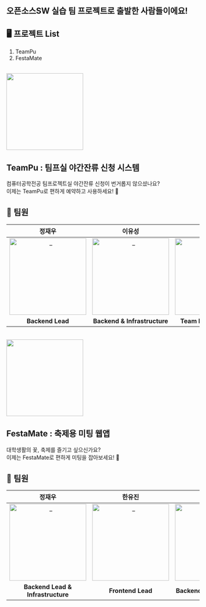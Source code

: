 ## 오픈소스SW 실습 팀 프로젝트로 출발한 사람들이에요!

## 🖥️  프로젝트 List
1. TeamPu
2. FestaMate

</br>
<img src="https://github.com/user-attachments/assets/abec3805-cd45-4d3d-99ae-638e38b00fcb" width="200px">

## TeamPu : 팀프실 야간잔류 신청 시스템
컴퓨터공학전공 팀프로젝트실 야간잔류 신청이 번거롭지 않으셨나요?<br>
이제는 TeamPu로 편하게 예약하고 사용하세요! 🎉


## 👥 팀원
<div align=center>

| 정재우 | 이유성 | 김진형 | 김아현 | 이정근 | 한유진 |
|:---:|:---:|:---:|:---:|:---:|:---:|
| <a href="https://github.com/Muokok"> <img src="https://upload.wikimedia.org/wikipedia/en/c/c7/Chill_guy_original_artwork.jpg" width=200px alt="_"/> </a> | <a href="https://github.com/Muokok"> <img src="https://upload.wikimedia.org/wikipedia/en/c/c7/Chill_guy_original_artwork.jpg" width=200px alt="_"/> </a> | <a href="https://github.com/Muokok"> <img src="https://avatars.githubusercontent.com/u/131960164?v=4" width=200px alt="_"/> </a> | <a href="https://github.com/Muokok"> <img src="https://upload.wikimedia.org/wikipedia/en/c/c7/Chill_guy_original_artwork.jpg" width=200px alt="_"/> </a> | <a href="https://github.com/Muokok"> <img src="https://upload.wikimedia.org/wikipedia/en/c/c7/Chill_guy_original_artwork.jpg" width=200px alt="_"/> </a> | <a href="https://github.com/Muokok"> <img src="https://upload.wikimedia.org/wikipedia/en/c/c7/Chill_guy_original_artwork.jpg" width=200px alt="_"/> </a> |
| **Backend Lead** | **Backend & Infrastructure** | **Team Lead & Backend** | **Infrastructure Lead** | **Backend & Infrastructure** | **Frontend Lead** |
</div>

</br>
<img src="https://github.com/user-attachments/assets/8d763b0b-9453-40a5-85b8-3abf332d78ed" width="200px">

## FestaMate : 축제용 미팅 웹앱
대학생활의 꽃, 축제를 즐기고 싶으신가요?<br>
이제는 FestaMate로 편하게 미팅을 잡아보세요! 🎉


## 👥 팀원
<div align=center>

| 정재우 | 한유진 | 김진형 | 김아현 |
|:---:|:---:|:---:|:---:|
| <a href="https://github.com/Muokok"> <img src="https://upload.wikimedia.org/wikipedia/en/c/c7/Chill_guy_original_artwork.jpg" width=200px alt="_"/> </a> | <a href="https://github.com/cho4u4o"> <img src="https://avatars.githubusercontent.com/u/128016678?v=4" width=200px alt="_"/> </a> | <a href="https://github.com/Muokok"> <img src="https://avatars.githubusercontent.com/u/131960164?v=4" width=200px alt="_"/> </a> | <a href="https://github.com/Muokok"> <img src="https://upload.wikimedia.org/wikipedia/en/c/c7/Chill_guy_original_artwork.jpg" width=200px alt="_"/> </a> |
| **Backend Lead & Infrastructure** | **Frontend Lead** | **Backend & Infrastructure** | **Backend & Infrastructure** |










